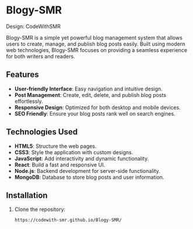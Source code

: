 # Blogy-SMR
Design: CodeWithSMR

Blogy-SMR is a simple yet powerful blog management system that allows users to create, manage, and publish blog posts easily. Built using modern web technologies, Blogy-SMR focuses on providing a seamless experience for both writers and readers.

## Features

- **User-friendly Interface**: Easy navigation and intuitive design.
- **Post Management**: Create, edit, delete, and publish blog posts effortlessly.
- **Responsive Design**: Optimized for both desktop and mobile devices.
- **SEO Friendly**: Ensure your blog posts rank well on search engines.

## Technologies Used

- **HTML5**: Structure the web pages.
- **CSS3**: Style the application with custom designs.
- **JavaScript**: Add interactivity and dynamic functionality.
- **React**: Build a fast and responsive UI.
- **Node.js**: Backend development for server-side functionality.
- **MongoDB**: Database to store blog posts and user information.

## Installation

1. Clone the repository:
   ```bash
   https://codewith-smr.github.io/Blogy-SMR/

